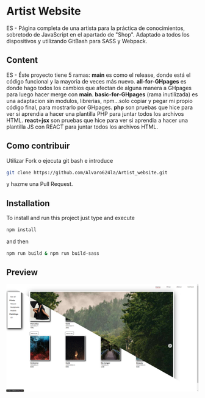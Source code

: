 # Artist Website
ES - Página completa de una artista para la práctica de conocimientos, sobretodo de JavaScript en el apartado de "Shop". Adaptado a todos los dispositivos y utilizando GitBash para SASS y Webpack.
<!-- EN - ... -->

## Content
ES - Éste proyecto tiene 5 ramas:
**main** es como el release, donde está el código funcional y la mayoria de veces más nuevo.
**all-for-GHpages** es donde hago todos los cambios que afectan de alguna manera a GHpages para luego hacer merge con **main**.
**basic-for-GHpages** (rama inutilizada) es una adaptacion sin modulos, librerias, npm...solo copiar y pegar mi propio código final, para mostrarlo por GHpages.
**php** son pruebas que hice para ver si aprendia a hacer una plantilla PHP para juntar todos los archivos HTML.
**react+jsx** son pruebas que hice para ver si aprendia a hacer una plantilla JS con REACT para juntar todos los archivos HTML.
<!-- EN - This project has two branches: main and bundle-js-bien. **main** contains the tests of the repositories and **bundle-js-bien** contains the test of the use cases. -->

<!-- ## Demo
If you want to see the demo of this project deployed, you can visit [Demo of the project](https://...) -->

## Como contribuir
Utilizar Fork o ejecuta git bash e introduce
```bash
git clone https://github.com/Alvaro624la/Artist_website.git
```
y hazme una Pull Request.

## Installation
To install and run this project just type and execute
```bash
npm install
```
and then
```bash
npm run build & npm run build-sass
```
## Preview
![](/preview.jpg)

<!-- ### Notes -->
